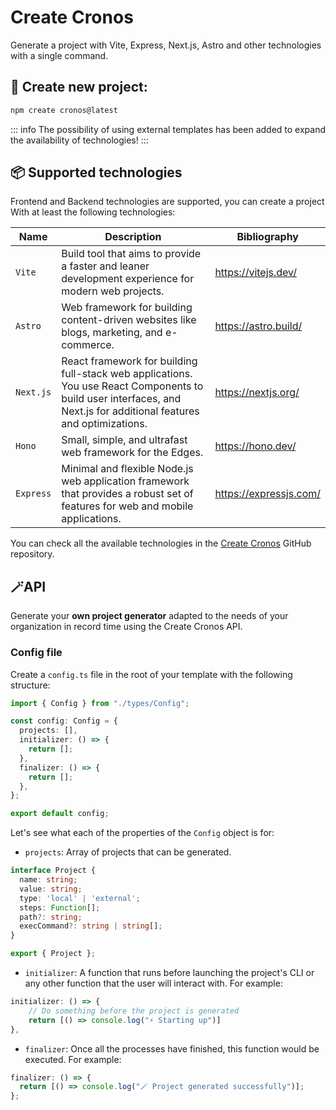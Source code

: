 # Create Cronos

Generate a project with Vite, Express, Next.js, Astro and other technologies with a single command.

## 🚀 Create new project:

```bash
npm create cronos@latest
```

::: info
The possibility of using external templates has been added to expand the availability of technologies!
:::

## 📦 Supported technologies

Frontend and Backend technologies are supported, you can create a project With at least the following technologies:

| Name      | Description | Bibliography |
| --------- | ----------- | ------------ |
| `Vite`    |Build tool that aims to provide a faster and leaner development experience for modern web projects.             | https://vitejs.dev/ |
| `Astro`   |Web framework for building content-driven websites like blogs, marketing, and e-commerce.             |https://astro.build/
| `Next.js` |React framework for building full-stack web applications. You use React Components to build user interfaces, and Next.js for additional features and optimizations.             |https://nextjs.org/
| `Hono `   |Small, simple, and ultrafast web framework for the Edges.             |https://hono.dev/
| `Express` |Minimal and flexible Node.js web application framework that provides a robust set of features for web and mobile applications.             |https://expressjs.com/

You can check all the available technologies in the [Create Cronos](#) GitHub repository.

## 🪄API

Generate your **own project generator** adapted to the needs of your organization in record time using the Create Cronos API.

### Config file

Create a `config.ts` file in the root of your template with the following structure:

```typescript
import { Config } from "./types/Config";

const config: Config = {
  projects: [],
  initializer: () => {
    return [];
  },
  finalizer: () => {
    return [];
  },
};

export default config;
```

Let's see what each of the properties of the `Config` object is for:

- `projects`: Array of projects that can be generated.

```typescript
interface Project {
  name: string;
  value: string;
  type: 'local' | 'external';
  steps: Function[];
  path?: string;
  execCommand?: string | string[];
}

export { Project };
```

- `initializer`: A function that runs before launching the project's CLI or any other function that the user will interact with. For example:

```typescript
initializer: () => {
    // Do something before the project is generated
    return [() => console.log("⚡ Starting up")]
},
```

- `finalizer`: Once all the processes have finished, this function would be executed. For example:

```typescript
finalizer: () => {
  return [() => console.log("🪄 Project generated successfully")];
};
```
